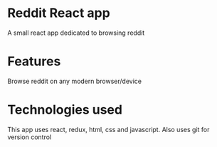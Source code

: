 # Reddit React app
A small react app dedicated to browsing reddit

# Features
Browse reddit on any modern browser/device

# Technologies used
This app uses react, redux, html, css and javascript.
Also uses git for version control